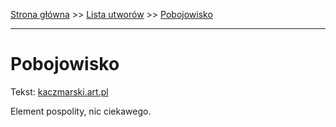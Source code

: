 [Strona główna](../index.md) >> [Lista utworów](../list.md) >> [Pobojowisko](436.md)

---

# Pobojowisko

Tekst: [kaczmarski.art.pl](https://www.kaczmarski.art.pl/tworczosc/wiersze/pobojowisko/)

Element pospolity, nic ciekawego.